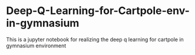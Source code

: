 # Deep-Q-Learning-for-Cartpole-env-in-gymnasium
This is a jupyter notebook for realizing the deep q learning for cartpole in gymnasium environment
